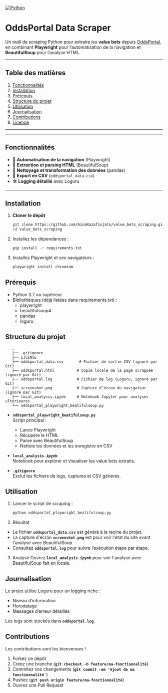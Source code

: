 [![Python](https://img.shields.io/badge/python-3.7%2B-brightgreen.svg)]()

# OddsPortal Data Scraper

Un outil de scraping Python pour extraire les **value bets** depuis [OddsPortal](https://www.oddsportal.com), en combinant **Playwright** pour l’automatisation de la navigation et **BeautifulSoup** pour l’analyse HTML.

---

## Table des matières

1. [Fonctionnalités](#fonctionnalités)  
2. [Installation](#installation)  
3. [Prérequis](#prérequis)  
4. [Structure du projet](#structure-du-projet)  
5. [Utilisation](#utilisation)  
6. [Journalisation](#journalisation)  
7. [Contributions](#contributions)  
8. [Licence](#licence)  

---

---

## Fonctionnalités

- 🔄 **Automatisation de la navigation** (Playwright)  
- 📝 **Extraction et parsing HTML** (BeautifulSoup)  
- 🧹 **Nettoyage et transformation des données** (pandas)  
- 💾 **Export en CSV** (`oddsportal_data.csv`)  
- 🛠️ **Logging détaillé** avec Loguru  

---

## Installation

1. **Cloner le dépôt**

   ```bash
   git clone https://github.com/AinaRazafinjato/value_bets_scraping.git
   cd value_bets_scraping
   ```

2. Installez les dépendances :
   ```bash
   pip install -r requirements.txt
   ```

4. Installez Playwright et ses navigateurs :
   ```bash
   playwright install chromium
   ```

## Prérequis
- Python 3.7 ou supérieur
- Bibliothèques (déjà listées dans requirements.txt) :
  - playwright
  - beautifulsoup4
  - pandas
  - loguru
    
## Structure du projet
   ```bashh
      .
      ├── .gitignore
      ├── LICENSE
      ├── oddsportal_data.csv       # Fichier de sortie CSV (ignoré par Git)
      ├── oddsportal.html          # Copie locale de la page scrappée (ignoré par Git)
      ├── oddsportal.log           # Fichier de log (Loguru, ignoré par Git)
      ├── screenshot.png           # Capture d’écran du navigateur (ignoré par Git)
      ├── local_analysis.ipynb     # Notebook Jupyter pour analyses ultérieures
      └── oddsportal_playwright_beatifulsoup.py
   ```

- **`oddsportal_playwright_beatifulsoup.py`**  
  Script principal :
    - Lance Playwright
    - Récupère le HTML
    - Parse avec BeautifulSoup
    - Nettoie les données et les enregistre en CSV

- **`local_analysis.ipynb`**  
  Notebook pour explorer et visualiser les value bets extraits.

- **`.gitignore`**  
Exclut les fichiers de logs, captures et CSV générés.

## Utilisation
1. Lancer le script de scraping :
   ```bash
   python oddsportal_playwright_beatifulsoup.py
   ```

2. Résultat
  - Le fichier **`oddsportal_data.csv`** est généré à la racine du projet.
  - La capture d'écran **`screenshot.png`** est pour voir l'état du site avant l'analyse avec BeautifulSoup.
  - Consultez **`oddsportal.log`** pour suivre l’exécution étape par étape.

3. Analyse
  Ouvrez **`local_analysis.ipynb`** pour voir l'analyse avec BeautifulSoup fait en locale.

## Journalisation
Le projet utilise Loguru pour un logging riche :
  - Niveau d’information
  - Horodatage
  - Messages d’erreur détaillés

Les logs sont stockés dans **`oddsportal.log`**.

## Contributions
Les contributions sont les bienvenues !
  1. Forkez ce dépôt
  2. Créez une branche (**`git checkout -b feature/ma-fonctionnalité`**)
  3. Commitez vos changements (**`git commit -am 'Ajout de ma fonctionnalité'`**)
  4. Pushez (**`git push origin feature/ma-fonctionnalité`**)
  5. Ouvrez une Pull Request

